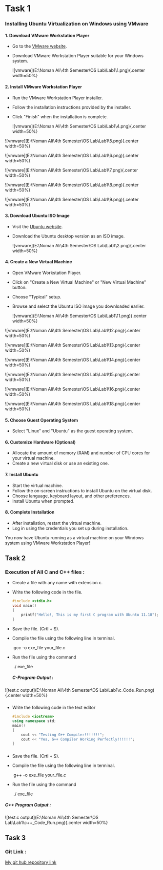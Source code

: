 # Task 1

### Installing Ubuntu Virtualization on Windows using VMware

#### 1. Download VMware Workstation Player

- Go to the [VMware website](https://www.vmware.com/products/workstation-player.html).

- Download VMware Workstation Player suitable for your Windows system.

  ![vmware](E:\Noman Ali\4th Semester\OS Lab\Lab1\1.png){.center width=50%}

#### 2. Install VMware Workstation Player

- Run the VMware Workstation Player installer.

- Follow the installation instructions provided by the installer.

- Click "Finish" when the installation is complete.

  ![vmware](E:\Noman Ali\4th Semester\OS Lab\Lab1\4.png){.center width=50%}

![vmware](E:\Noman Ali\4th Semester\OS Lab\Lab1\5.png){.center width=50%}

![vmware](E:\Noman Ali\4th Semester\OS Lab\Lab1\6.png){.center width=50%}

![vmware](E:\Noman Ali\4th Semester\OS Lab\Lab1\7.png){.center width=50%}

![vmware](E:\Noman Ali\4th Semester\OS Lab\Lab1\8.png){.center width=50%}

![vmware](E:\Noman Ali\4th Semester\OS Lab\Lab1\9.png){.center width=50%}

#### 3. Download Ubuntu ISO Image

- Visit the [Ubuntu website](https://ubuntu.com/download/desktop).

- Download the Ubuntu desktop version as an ISO image.

  ![vmware](E:\Noman Ali\4th Semester\OS Lab\Lab1\2.png){.center width=50%}

#### 4. Create a New Virtual Machine

- Open VMware Workstation Player.

- Click on "Create a New Virtual Machine" or "New Virtual Machine" button.

- Choose "Typical" setup.

- Browse and select the Ubuntu ISO image you downloaded earlier.

  ![vmware](E:\Noman Ali\4th Semester\OS Lab\Lab1\11.png){.center width=50%}

![vmware](E:\Noman Ali\4th Semester\OS Lab\Lab1\12.png){.center width=50%}

![vmware](E:\Noman Ali\4th Semester\OS Lab\Lab1\13.png){.center width=50%}

![vmware](E:\Noman Ali\4th Semester\OS Lab\Lab1\14.png){.center width=50%}

![vmware](E:\Noman Ali\4th Semester\OS Lab\Lab1\15.png){.center width=50%}

![vmware](E:\Noman Ali\4th Semester\OS Lab\Lab1\16.png){.center width=50%}

![vmware](E:\Noman Ali\4th Semester\OS Lab\Lab1\18.png){.center width=50%}

#### 5. Choose Guest Operating System

- Select "Linux" and "Ubuntu" as the guest operating system.

#### 6. Customize Hardware (Optional)

- Allocate the amount of memory (RAM) and number of CPU cores for your virtual machine.
- Create a new virtual disk or use an existing one.

#### 7. Install Ubuntu

- Start the virtual machine.
- Follow the on-screen instructions to install Ubuntu on the virtual disk.
- Choose language, keyboard layout, and other preferences.
- Install Ubuntu when prompted.

#### 8. Complete Installation

- After installation, restart the virtual machine.
- Log in using the credentials you set up during installation.

You now have Ubuntu running as a virtual machine on your Windows system using VMware Workstation Player!

## Task 2

### Execution of All C and C++ files :

- Create a file with any name with extension c.

- Write the following code in the file.

  ```c
  #include <stdio.h>
  void main()
  {
      printf("Hello!, This is my first C program with Ubuntu 11.10");
  }
  ```

- Save the file. (Crtl + S).

- Compile the file using the following line in terminal.

  ​			gcc  -o exe_file your_file.c

- Run the file using the command 

  ​			./ exe_file		

  ##### C-Program Output : 

![test.c output](E:\Noman Ali\4th Semester\OS Lab\Lab1\c_Code_Run.png){.center width=50%}

##### 		

- Write the following code in the text editor

  ```c++
  #include <iostream>
  using namespace std;
  main()
  {
      cout << "Testing G++ Compiler!!!!!!!";
      cout << "Yes, G++ Compiler Working Perfectly!!!!!!";
  }
  ```

##### 		

- Save the file. (Crtl + S).

- Compile the file using the following line in terminal.

  ​			g++  -o exe_file your_file.c

- Run the file using the command 

  ​			./ exe_file

##### 			C++ Program Output :

![test.c output](E:\Noman Ali\4th Semester\OS Lab\Lab1\c++_Code_Run.png){.center width=50%}

## Task 3

### Git Link :

[My git hub repository link](https://github.com/NomanAli42856/4th_Semester)